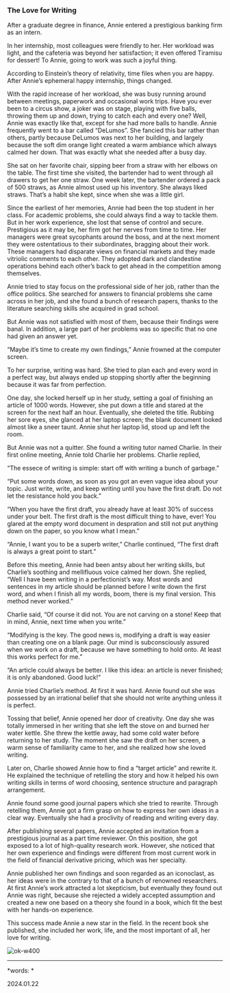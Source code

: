 
### The Love for Writing

After a graduate degree in finance, Annie entered a prestigious banking firm as an intern. 

In her internship, most colleagues were friendly to her. Her workload was light, and the cafeteria was beyond her satisfaction; it even offered Tiramisu for dessert! To Annie, going to work was such a joyful thing. 

According to Einstein’s theory of relativity, time files when you are happy. After Annie’s ephemeral happy internship, things changed. 

With the rapid increase of her workload, she was busy running around between meetings, paperwork and occasional work trips. Have you ever been to a circus show, a joker was on stage, playing with five balls, throwing them up and down, trying to catch each and every one? Well, Annie was exactly like that, except for she had more balls to handle. 
Annie frequently went to a bar called “DeLumos”. She fancied this bar rather than others, partly because DeLumos was next to her building, and largely because the soft dim orange light created a warm ambiance which always calmed her down. That was exactly what she needed after a busy day. 

She sat on her favorite chair, sipping beer from a straw with her elbows on the table. The first time she visited, the bartender had to went through all drawers to get her one straw. One week later, the bartender ordered a pack of 500 straws, as Annie almost used up his inventory. She always liked straws. That’s a habit she kept, since when she was a little girl. 

Since the earliest of her memories, Annie had been the top student in her class. For academic problems, she could always find a way to tackle them. But in her work experience, she lost that sense of control and secure. Prestigious as it may be, her firm got her nerves from time to time. Her managers were great sycophants around the boss, and at the next moment they were ostentatious to their subordinates, bragging about their work. These managers had disparate views on financial markets and they made vitriolic comments to each other. They adopted dark and clandestine operations behind each other’s back to get ahead in the competition among themselves. 

Annie tried to stay focus on the professional side of her job, rather than the office politics. She searched for answers to financial problems she came across in her job, and she found a bunch of research papers, thanks to the literature searching skills she acquired in grad school. 

But Annie was not satisfied with most of them, because their findings were banal. In addition, a large part of her problems was so specific that no one had given an answer yet. 

“Maybe it’s time to create my own findings,” Annie frowned at the computer screen. 

To her surprise, writing was hard. She tried to plan each and every word in a perfect way, but always ended up stopping shortly after the beginning because it was far from perfection. 

One day, she locked herself up in her study, setting a goal of finishing an article of 1000 words. However, she put down a title and stared at the screen for the next half an hour. Eventually, she deleted the title. Rubbing her sore eyes, she glanced at her laptop screen; the blank document looked almost like a sneer taunt. Annie shut her laptop lid, stood up and left the room.

But Annie was not a quitter. She found a writing tutor named Charlie. In their first online meeting, Annie told Charlie her problems. Charlie replied, 

“The essece of writing is simple: start off with writing a bunch of garbage.”

“Put some words down, as soon as you got an even vague idea about your topic. Just write, write, and keep writing until you have the first draft. Do not let the resistance hold you back.”

“When you have the first draft, you already have at least 30% of success under your belt. The first draft is the most difficult thing to have, ever! You glared at the empty word document in despration and still not put anything down on the paper, so you know what I mean.”

“Annie, I want you to be a superb writer,” Charlie continued, “The first draft is always a great point to start.”

Before this meeting, Annie had been antsy about her writing skills, but Charlie’s soothing and mellifluous voice calmed her down. 
She replied, “Well I have been writing in a perfectionist’s way. Most words and sentences in my article should be planned before I write down the first word, and when I finish all my words, boom, there is my final version. This method never worked.”

Charlie said, “Of course it did not. You are not carving on a stone! Keep that in mind, Annie, next time when you write.”

“Modifying is the key. The good news is, modifying a draft is way easier than creating one on a blank page. Our mind is subconsciously assured when we work on a draft, because we have something to hold onto. At least this works perfect for me.”

“An article could always be better. I like this idea: an article is never finished; it is only abandoned. Good luck!”

Annie tried Charlie’s method. At first it was hard. Annie found out she was possessed by an irrational belief that she should not write anything unless it is perfect. 

Tossing that belief, Annie opened her door of creativity. One day she was totally immersed in her writing that she left the stove on and burned her water kettle. She threw the kettle away, had some cold water before returning to her study. The moment she saw the draft on her screen, a warm sense of familiarity came to her, and she realized how she loved writing. 

Later on, Charlie showed Annie how to find a “target article” and rewrite it. He explained the technique of retelling the story and how it helped his own writing skills in terms of word choosing, sentence structure and paragraph arrangement. 

Annie found some good journal papers which she tried to rewrite. Through retelling them, Annie got a firm grasp on how to express her own ideas in a clear way. Eventually she had a proclivity of reading and writing every day.

After publishing several papers, Annie accepted an invitation from a prestigious journal as a part time reviewer. On this position, she got exposed to a lot of high-quality research work. However, she noticed that her own experience and findings were different from most current work in the field of financial derivative pricing, which was her specialty. 

Annie published her own findings and soon regarded as an iconoclast, as her ideas were in the contrary to that of a bunch of renowned researchers. At first Annie’s work attracted a lot skepticism, but eventually they found out Annie was right, because she rejected a widely accepted assumption and created a new one based on a theory she found in a book, which fit the best with her hands-on experience.

This success made Annie a new star in the field. In the recent book she published, she included her work, life, and the most important of all, her love for writing. 


![ok-w400](images/Annie.png)

---

*words: * 

2024.01.22
